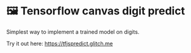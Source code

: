 # 🖼 Tensorflow canvas digit predict

Simplest way to implement a trained model on digits. 

Try it out here: https://tfjspredict.glitch.me

